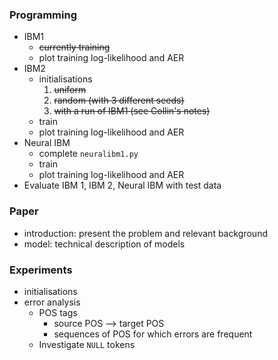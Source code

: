 ### Programming

- IBM1
    - ~~currently training~~
    - plot training log-likelihood and AER
- IBM2 
    - initialisations
        1. ~~uniform~~
        2. ~~random (with 3 different seeds)~~
        3. ~~with a run of IBM1 (see Collin's notes)~~
    - train
    - plot training log-likelihood and AER
- Neural IBM
    - complete `neuralibm1.py`
    - train
    - plot training log-likelihood and AER
- Evaluate IBM 1, IBM 2, Neural IBM with test data


### Paper

- introduction: present the problem and relevant background
- model: technical description of models


### Experiments

- initialisations
- error analysis
    - POS tags
        - source POS --> target POS 
        - sequences of POS for which errors are frequent
    - Investigate `NULL` tokens
